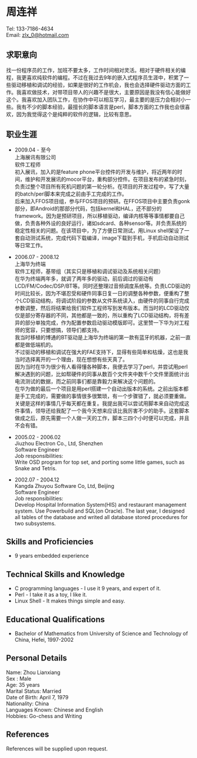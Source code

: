 周连祥
======

Tel: 133-7186-4634  
Email: zlx_0@hotmail.com   

求职意向
--------

找一份程序员的工作，加班不要太多，工作时间相对灵活。相对于硬件相关的编程，我更喜欢纯软件的编程。不过在我过去9年的嵌入式程序员生涯中，积累了一些驱动移植和调试的经验，如果是很好的工作机会，我也会选择硬件驱动方面的工作。我喜欢做技术，对带项目带人的兴趣不是很大，主要原因是我没有信心能做好这个。我喜欢加入团队工作，在协作中可以相互学习，最主要的是压力会相对小一些。我有不少的脚本经验，最擅长的脚本语言是perl，脚本方面的工作我也会很喜欢，因为我觉得这个是纯粹的软件的逻辑，比较有意思。

职业生涯
-----------------------

* 2009.04 - 至今  
上海展讯有限公司  
软件工程师  
初入展讯，加入的是feature phone平台控件的开发与维护，将近两年的时间，维护和开发展讯的mocor平台，重构部分控件。在项目发布的紧急时刻，负责过整个项目所有死机问题的第一轮分析。在项目的开发过程中，写了大量的batch/perl脚本来完成之前由手工完成的工作。  
后来加入FFOS项目组，参与FFOS项目的预研。在FFOS项目中主要负责gonk部分，即Android的那部分代码，包括kernel和HAL，还不部分的framework。因为是预研项目，所以移植驱动，编译内核等等事情都要自己做，负责各种外设的良好运行，诸如sdcard、各种sensor等。并负责系统的稳定性相关的问题。在该项目中，为了方便日常测试，用Linux shell架设了一套自动测试系统，完成代码下载编译，image下载到手机，手机启动自动测试等日常工作。  

* 2006.07 - 2008.12  
上海华为终端   
软件工程师，基带组（其实只是移植和调试驱动及系统相关问题）   
在华为终端两年多，就调了两年多的驱动，前后调过的驱动有LCD/FM/Codec/DSP/BT等。同时还整理过音频调度系统等。负责LCD驱动的时间比较长，因为不堪忍受和硬件同事日复一日的调整各种参数，便重构了整个LCD驱动结构，将调试阶段的参数从文件系统读入，由硬件的同事自行完成参数调整，然后将结果给我们软件工程师写到发布版本。而当时的LCD驱动仅仅是部分寄存器的不同，其他都是一致的，所以重构了LCD驱动结构，将有差异的部分单独完成，作为配置参数启动驱动模版即可。这里赞一下华为对工程师的宽容，只要想搞，领导们都支持。   
我当时移植的博通的BT驱动是上海华为终端的第一款有蓝牙的机器，之前一直都是做低端机的。  
不过驱动的移植和调试在强大的FAE支持下，显得有些简单和枯燥，这也是我当时选择离开的一个理由，现在想想有些天真了。  
因为当时在华为很少有人看得懂各种脚本，我便去学习了perl，并尝试用perl解决遇到的问题，比如帮硬件的同事从数百个文件夹中数千个文件里面统计出电流测试的数据，而之前同事们都是靠毅力来解决这个问题的。  
在华为做的最后一个项目是用perl搭建一个自动出版本的系统。之前出版本都是手工完成的，需要做的事情很多很繁琐，有一个步骤错了，就必须要重做。关键是这样的事情几乎每天都在重复。我提出我可以尝试用脚本来自动完成这件事情，领导还给我配了一个我今天想来应该比我厉害不少的助手。这套脚本做成之后，原先需要一个人做一天的工作，脚本三四个小时便可以完成，并且不会有错。  


* 2005.02 - 2006.02  
Jiuzhou Electron Co., Ltd, Shenzhen  
Software Engineer  
Job responsibilities:  
Write OSD program for top set, and porting some little games, such as Snake and Tetris.  

* 2002.07 - 2004.12  
Kangda Zhuyou Software Co, Ltd, Beijing  
Software Engineer  
Job responsibilities:  
Develop Hospital Information System(HIS) and restaurant management system. Use Powerbuild and SQL(on Oracle). The last year, I designed all tables of the database and writed all database stored procedures for two subsystems.  


Skills and Proficiencies
------------------------

* 9 years embedded experience  

Technical Skills and Knowledge
------------------------------

* C programming languages - I use it 9 years, and expert of it.
* Perl - I take it as a toy, I like it.
* Linux Shell - It makes things simple and easy.

Educational Qualifications
--------------------------

* Bachelor of Mathematics from University of Science and Technology of China, Hefei, 1997-2002

Personal Details
----------------

Name: Zhou Lianxiang  
Sex : Male  
Age: 35 years  
Marital Status: Married  
Date of Birth: April 7, 1979  
Nationality: China  
Languages Known: Chinese and English  
Hobbies: Go-chess and Writing  

References
----------
References will be supplied upon request.  
